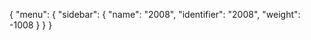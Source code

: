 {
  "menu": {
    "sidebar": {
      "name": "2008",
      "identifier": "2008",
      "weight": -1008
    }
  }
}
